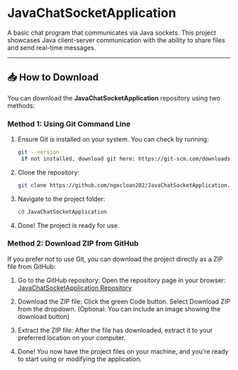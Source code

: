 # JavaChatSocketApplication

A basic chat program that communicates via Java sockets. This project showcases Java client-server communication with the ability to share files and send real-time messages.

---

## 📥 How to Download  

You can download the **JavaChatSocketApplication** repository using two methods:  

### Method 1: Using Git Command Line  
1. Ensure Git is installed on your system. You can check by running:  
   ```bash
   git --version
    if not installed, download git here: https://git-scm.com/downloads
    ```
    
2. Clone the repository:
    ```bash
    git clone https://github.com/ngocloan202/JavaChatSocketApplication.git
    ```

3. Navigate to the project folder:
    ```bash
    cd JavaChatSocketApplication
    ```

4. Done! The project is ready for use.

### Method 2: Download ZIP from GitHub
If you prefer not to use Git, you can download the project directly as a ZIP file from GitHub:

1. Go to the GitHub repository:
    Open the repository page in your browser:
    [JavaChatSocketApplication Repository](https://github.com/ngocloan202/JavaChatSocketApplication)

2. Download the ZIP file:
    Click the green Code button.
    Select Download ZIP from the dropdown.
    (Optional: You can include an image showing the download button)

3. Extract the ZIP file:
    After the file has downloaded, extract it to your preferred location on your computer.

4. Done!
    You now have the project files on your machine, and you’re ready to start using or modifying the application.